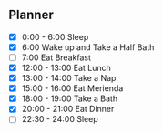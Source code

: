 ## Planner 
- [x] 0:00 - 6:00 Sleep 
- [x] 6:00 Wake up and Take a Half Bath
- [ ] 7:00 Eat Breakfast
- [x] 12:00 - 13:00 Eat Lunch
- [x] 13:00 - 14:00 Take a Nap
- [x] 15:00 - 16:00 Eat Merienda
- [x] 18:00 - 19:00 Take a Bath
- [x] 20:00 - 21:00 Eat Dinner
- [ ] 22:30 - 24:00 Sleep